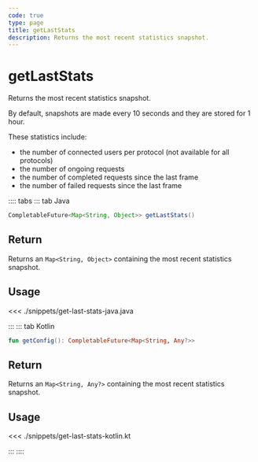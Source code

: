 ```yaml
---
code: true
type: page
title: getLastStats
description: Returns the most recent statistics snapshot.
---
```


# getLastStats

Returns the most recent statistics snapshot.

By default, snapshots are made every 10 seconds and they are stored for 1 hour.

These statistics include:

- the number of connected users per protocol (not available for all protocols)
- the number of ongoing requests
- the number of completed requests since the last frame
- the number of failed requests since the last frame

:::: tabs
::: tab Java

```java
CompletableFuture<Map<String, Object>> getLastStats()
```

## Return

Returns an `Map<String, Object>` containing the most recent statistics snapshot.

## Usage

<<< ./snippets/get-last-stats-java.java

:::
::: tab Kotlin

```kotlin
fun getConfig(): CompletableFuture<Map<String, Any?>>
```

## Return

Returns an `Map<String, Any?>` containing the most recent statistics snapshot.

## Usage

<<< ./snippets/get-last-stats-kotlin.kt

:::
::::